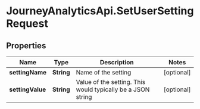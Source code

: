 # JourneyAnalyticsApi.SetUserSettingRequest

## Properties

Name | Type | Description | Notes
------------ | ------------- | ------------- | -------------
**settingName** | **String** | Name of the setting | [optional] 
**settingValue** | **String** | Value of the setting.  This would typically be a JSON string | [optional] 


